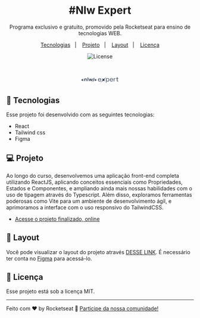 <h1 align="center"> #Nlw Expert </h1>

<p align="center">
Programa exclusivo e gratuito, promovido pela Rocketseat para ensino de tecnologias WEB.


<p align="center">
  <a href="#-tecnologias">Tecnologias</a>&nbsp;&nbsp;&nbsp;|&nbsp;&nbsp;&nbsp;
  <a href="#-projeto">Projeto</a>&nbsp;&nbsp;&nbsp;|&nbsp;&nbsp;&nbsp;
  <a href="#-layout">Layout</a>&nbsp;&nbsp;&nbsp;|&nbsp;&nbsp;&nbsp;
  <a href="#memo-licença">Licença</a>
</p>

<p align="center">
  <img alt="License" src="https://img.shields.io/static/v1?label=license&message=MIT&color=49AA26&labelColor=000000">
</p>

<br>

<p align="center">
  <img alt="projeto nlw-expert" src="./src/assets/logo-nlw-expert.svg" width="100px">
</p>

## 🚀 Tecnologias

Esse projeto foi desenvolvido com as seguintes tecnologias:

- React
- Tailwind css
- Figma

## 💻 Projeto

Ao longo do curso, desenvolvemos uma aplicação front-end completa utilizando ReactJS, aplicando conceitos essenciais como Propriedades, Estados e Componentes, e ampliando ainda mais nossas habilidades com o uso de tipagem através do Typescript. Além disso, exploramos ferramentas poderosas como Vite para um ambiente de desenvolvimento ágil, e aprimoramos a interface com o uso responsivo do TailwindCSS.

- [Acesse o projeto finalizado, online]()

## 🔖 Layout

Você pode visualizar o layout do projeto através [DESSE LINK](<https://www.figma.com/community/file/1336456128647909148>). É necessário ter conta no [Figma](https://figma.com) para acessá-lo.

## :memo: Licença

Esse projeto está sob a licença MIT.

---

Feito com ♥ by Rocketseat :wave: [Participe da nossa comunidade!](https://discord.gg/rocketseat)
